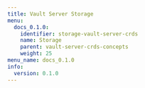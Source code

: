 ```yaml
---
title: Vault Server Storage
menu:
  docs_0.1.0:
    identifier: storage-vault-server-crds
    name: Storage
    parent: vault-server-crds-concepts
    weight: 25
menu_name: docs_0.1.0
info:
  version: 0.1.0
---
```


